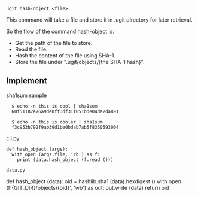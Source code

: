 
```
ugit hash-object <file>
```
This command will take a file and store it in .ugit directory for later retrieval.

So the flow of the command hash-object is:
- Get the path of the file to store.
- Read the file.
- Hash the content of the file using SHA-1.
- Store the file under ".ugit/objects/{the SHA-1 hash}".

## Implement

sha1sum sample
```
  $ echo -n this is cool | sha1sum
  60f51187e76a9de0ff3df31f051bde04da2da891

  $ echo -n this is cooler | sha1sum
  f3c953b792f9ab39d1be0bdab7ab5f8350593004
```

cli.py
```
def hash_object (args):
  with open (args.file, 'rb') as f:
    print (data.hash_object (f.read ()))

data.py
```
def hash_object (data):
    oid = hashlib.sha1 (data).hexdigest ()
    with open (f'{GIT_DIR}/objects/{oid}', 'wb') as out:
        out.write (data)
    return oid    
```